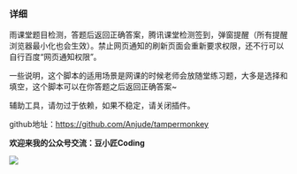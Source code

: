### 详细

雨课堂题目检测，答题后返回正确答案，腾讯课堂检测签到，弹窗提醒（所有提醒浏览器最小化也会生效）。禁止网页通知的刷新页面会重新要求权限，还不行可以自行百度“网页通知权限”。

一些说明，这个脚本的适用场景是网课的时候老师会放随堂练习题，大多是选择和填空，这个脚本可以在你答题之后返回正确答案~

辅助工具，请勿过于依赖，如果不稳定，请关闭插件。

github地址：https://github.com/Anjude/tampermonkey

**欢迎来我的公众号交流：豆小匠Coding**

![](https://gitee.com/anjude/public-resource/raw/md-img/20211118174102.jpeg)

